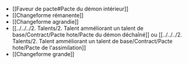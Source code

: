 - [[Faveur de pacte#Pacte du démon intérieur]]
- [[Changeforme rémanente]]
- [[Changeforme agrandie]]
- [[../../../2. Talents/2. Talent amméliorant un talent de base/Contract/Pacte hote/Pacte du démon déchaîné]] ou  [[../../../2. Talents/2. Talent amméliorant un talent de base/Contract/Pacte hote/Pacte de l'assimilation]]
- [[Changeforme  grande]]